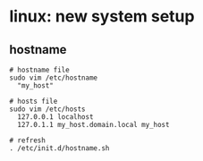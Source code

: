 # linux: new system setup

## hostname

    # hostname file
    sudo vim /etc/hostname
      "my_host"
      
    # hosts file
    sudo vim /etc/hosts
      127.0.0.1 localhost
      127.0.1.1 my_host.domain.local my_host
      
    # refresh
    . /etc/init.d/hostname.sh
